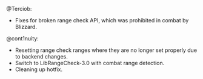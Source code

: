 @Terciob:
- Fixes for broken range check API, which was prohibited in combat by Blizzard.

@cont1nuity:
- Resetting range check ranges where they are no longer set properly due to backend changes.
- Switch to LibRangeCheck-3.0 with combat range detection.
- Cleaning up hotfix.

